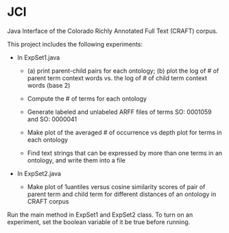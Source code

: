 JCI
===
Java Interface of the Colorado Richly Annotated Full Text (CRAFT) corpus.

This project includes the following experiments:

+ In ExpSet1.java
	- (a) print parent-child pairs for each ontology; (b) plot the log of # of parent term context words vs. the log of # of child term context words (base 2)
	   
	- Compute the # of terms for each ontology
	
	- Generate labeled and unlabeled ARFF files of terms SO: 0001059 and SO: 0000041
	
	- Make plot of the averaged # of occurrence vs depth plot for terms in each ontology
	
	- Find text strings that can be expressed by more than one terms in an ontology, and write them into a file
	
+ In ExpSet2.java
	- Make plot of 1uantiles versus cosine similarity scores of pair of parent term and child term for different distances of an ontology in CRAFT corpus
	

Run the main method in ExpSet1 and ExpSet2 class. To turn on an experiment, set the boolean variable of it be true before running.

